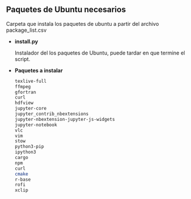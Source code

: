 ## Paquetes de Ubuntu necesarios

Carpeta que instala los paquetes de ubuntu a partir del archivo package_list.csv

- **install.py**

  Instalador del los paquetes de Ubuntu, puede tardar en que termine el script.

- **Paquetes a instalar**
  ```bash
  texlive-full
  ffmpeg
  gfortran
  curl
  hdfview
  jupyter-core
  jupyter_contrib_nbextensions
  jupyter-nbextension-jupyter-js-widgets
  jupyter-notebook
  vlc
  vim
  stow
  python3-pip
  ipython3
  cargo
  npm
  curl
  cmake
  r-base
  rofi
  xclip
  ```
